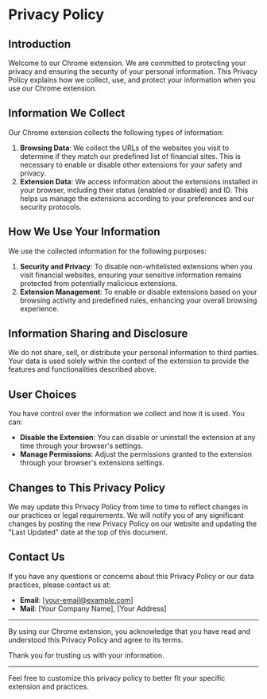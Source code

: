 # Privacy Policy

## Introduction

Welcome to our Chrome extension. We are committed to protecting your privacy and ensuring the security of your personal information. This Privacy Policy explains how we collect, use, and protect your information when you use our Chrome extension.

## Information We Collect

Our Chrome extension collects the following types of information:

1. **Browsing Data**: We collect the URLs of the websites you visit to determine if they match our predefined list of financial sites. This is necessary to enable or disable other extensions for your safety and privacy.
2. **Extension Data**: We access information about the extensions installed in your browser, including their status (enabled or disabled) and ID. This helps us manage the extensions according to your preferences and our security protocols.

## How We Use Your Information

We use the collected information for the following purposes:

1. **Security and Privacy**: To disable non-whitelisted extensions when you visit financial websites, ensuring your sensitive information remains protected from potentially malicious extensions.
2. **Extension Management**: To enable or disable extensions based on your browsing activity and predefined rules, enhancing your overall browsing experience.

## Information Sharing and Disclosure

We do not share, sell, or distribute your personal information to third parties. Your data is used solely within the context of the extension to provide the features and functionalities described above.

## User Choices

You have control over the information we collect and how it is used. You can:

- **Disable the Extension**: You can disable or uninstall the extension at any time through your browser's settings.
- **Manage Permissions**: Adjust the permissions granted to the extension through your browser's extensions settings.

## Changes to This Privacy Policy

We may update this Privacy Policy from time to time to reflect changes in our practices or legal requirements. We will notify you of any significant changes by posting the new Privacy Policy on our website and updating the "Last Updated" date at the top of this document.

## Contact Us

If you have any questions or concerns about this Privacy Policy or our data practices, please contact us at:

- **Email**: [your-email@example.com]
- **Mail**: [Your Company Name], [Your Address]

---

By using our Chrome extension, you acknowledge that you have read and understood this Privacy Policy and agree to its terms.

Thank you for trusting us with your information.

---

Feel free to customize this privacy policy to better fit your specific extension and practices.
